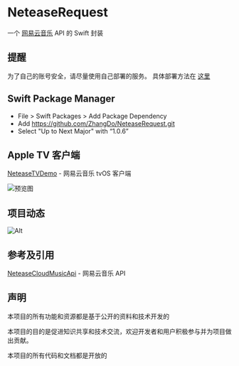 # NeteaseRequest

一个 [网易云音乐](https://github.com/Binaryify/NeteaseCloudMusicApi) API 的 Swift 封装

## 提醒
为了自己的账号安全，请尽量使用自己部署的服务。
具体部署方法在 [这里](https://github.com/Binaryify/NeteaseCloudMusicApi) 

## Swift Package Manager
- File > Swift Packages > Add Package Dependency
- Add https://github.com/ZhangDo/NeteaseRequest.git
- Select "Up to Next Major" with “1.0.6”
## Apple TV 客户端

[NeteaseTVDemo](https://github.com/ZhangDo/NeteaseTVDemo) - 网易云音乐 tvOS 客户端

![预览图](https://github.com/ZhangDo/NeteaseTVDemo/blob/main/images/preview.png)

## 项目动态
![Alt](https://repobeats.axiom.co/api/embed/8d5572b482c08a0b7476e203bf842cff642de957.svg "Repobeats analytics image")

## 参考及引用
[NeteaseCloudMusicApi](https://github.com/Binaryify/NeteaseCloudMusicApi)  - 网易云音乐 API

## 声明

本项目的所有功能和资源都是基于公开的资料和技术开发的

本项目的目的是促进知识共享和技术交流，欢迎开发者和用户积极参与并为项目做出贡献。

本项目的所有代码和文档都是开放的
